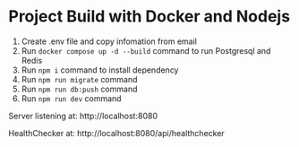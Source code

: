 # Project Build with Docker and Nodejs

1. Create .env file and copy infomation from email
2. Run `docker compose up -d --build` command to run Postgresql and Redis
3. Run `npm i` command to install dependency
4. Run `npm run migrate` command
5. Run `npm run db:push` command
6. Run `npm run dev` command

Server listening at: http://localhost:8080

HealthChecker at: http://localhost:8080/api/healthchecker
